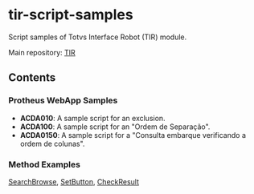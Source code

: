 # tir-script-samples

Script samples of Totvs Interface Robot (TIR) module.

Main repository: [TIR](https://github.com/totvs/tir)

## Contents

### Protheus WebApp Samples

- **ACDA010**: A sample script for an exclusion.  
- **ACDA100**: A sample script for an "Ordem de Separação".
- **ACDA0150**: A sample script for a "Consulta embarque verificando a ordem de colunas".


### Method Examples

[SearchBrowse](https://totvs.github.io/tir/webapp.html#tir.main.Webapp.SearchBrowse), [SetButton](https://totvs.github.io/tir/webapp.html#tir.main.Webapp.SetButton), [CheckResult](https://totvs.github.io/tir/webapp.html#tir.main.Webapp.LoadGrid)